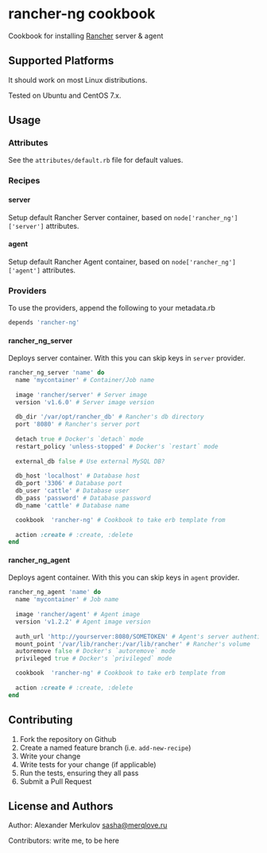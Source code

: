 # rancher\-ng cookbook

Cookbook for installing [Rancher](https://rancher.com/) server & agent

## Supported Platforms

It should work on most Linux distributions.

Tested on Ubuntu and CentOS 7.x.

## Usage

### Attributes

See the `attributes/default.rb` file for default values.

### Recipes

#### server

Setup default Rancher Server container, based on `node['rancher_ng']['server']` attributes.

#### agent

Setup default Rancher Agent container, based on `node['rancher_ng']['agent']` attributes.

### Providers

To use the providers, append the following to your metadata.rb

```ruby
depends 'rancher-ng'
```

#### rancher\_ng\_server

Deploys server container. With this you can skip keys in `server` provider.

```ruby
rancher_ng_server 'name' do
  name 'mycontainer' # Container/Job name
  
  image 'rancher/server' # Server image
  version 'v1.6.0' # Server image version
  
  db_dir '/var/opt/rancher_db' # Rancher's db directory
  port '8080' # Rancher's server port
  
  detach true # Docker's `detach` mode
  restart_policy 'unless-stopped' # Docker's `restart` mode
  
  external_db false # Use external MySQL DB?
  
  db_host 'localhost' # Database host
  db_port '3306' # Database port
  db_user 'cattle' # Database user
  db_pass 'password' # Database password
  db_name 'cattle' # Database name

  cookbook  'rancher-ng' # Cookbook to take erb template from
  
  action :create # :create, :delete
end
```

#### rancher\_ng\_agent

Deploys agent container. With this you can skip keys in `agent` provider.

```ruby
rancher_ng_agent 'name' do
  name 'mycontainer' # Job name
  
  image 'rancher/agent' # Agent image
  version 'v1.2.2' # Agent image version
  
  auth_url 'http://yourserver:8080/SOMETOKEN' # Agent's server authentication url
  mount_point '/var/lib/rancher:/var/lib/rancher' # Rancher's volume
  autoremove false # Docker's `autoremove` mode
  privileged true # Docker's `privileged` mode

  cookbook  'rancher-ng' # Cookbook to take erb template from
  
  action :create # :create, :delete
end
```

## Contributing

1. Fork the repository on Github
2. Create a named feature branch (i.e. `add-new-recipe`)
3. Write your change
4. Write tests for your change (if applicable)
5. Run the tests, ensuring they all pass
6. Submit a Pull Request


## License and Authors

Author: Alexander Merkulov <sasha@merqlove.ru>

Contributors: write me, to be here
